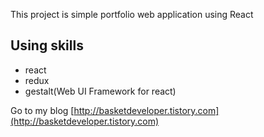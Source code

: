 This project is simple portfolio web application using React

## Using skills

- react
- redux
- gestalt(Web UI Framework for react)


Go to my blog [http://basketdeveloper.tistory.com](http://basketdeveloper.tistory.com)

